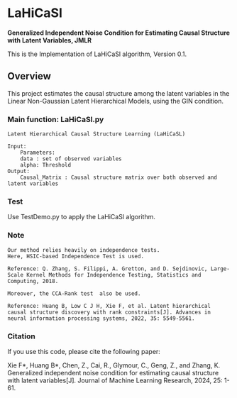 # LaHiCaSl

**Generalized Independent Noise Condition for Estimating Causal Structure with Latent Variables, JMLR**

This is the Implementation of LaHiCaSl algorithm, Version 0.1.

## Overview

This project estimates the causal structure among the latent variables in the Linear Non-Gaussian Latent Hierarchical Models, using the GIN condition.

### Main function: LaHiCaSl.py

```
Latent Hierarchical Causal Structure Learning (LaHiCaSL)

Input:
    Parameters:
    data : set of observed variables
    alpha: Threshold
Output:
    Causal_Matrix : Causal structure matrix over both observed and latent variables
```

### Test

Use TestDemo.py to apply the LaHiCaSl algorithm.

### Note

```
Our method relies heavily on independence tests. 
Here, HSIC-based Independence Test is used.

Reference: Q. Zhang, S. Filippi, A. Gretton, and D. Sejdinovic, Large-Scale Kernel Methods for Independence Testing, Statistics and Computing, 2018.

Moreover, the CCA-Rank test  also be used.

Reference: Huang B, Low C J H, Xie F, et al. Latent hierarchical causal structure discovery with rank constraints[J]. Advances in neural information processing systems, 2022, 35: 5549-5561.
```
### Citation
If you use this code, please cite the following paper:

Xie F*, Huang B*, Chen, Z., Cai, R., Glymour, C., Geng, Z., and Zhang, K. Generalized independent noise condition for estimating causal structure with latent variables[J]. Journal of Machine Learning Research, 2024, 25: 1-61.

